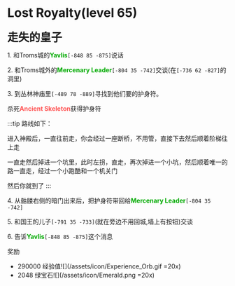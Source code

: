 # Lost Royalty(level 65)
<span style="font-size: 25px;">**走失的皇子**</span>

<span class="stage-index">1.</span> 和Troms城的<font color=00AA00>**Yavlis**</font>`[-848 85 -875]`说话

<span class="stage-index">2.</span> 和Troms城外的<font color=00AA00>**Mercenary Leader**</font>`[-804 35 -742]`交谈(在`[-736 62 -827]`的洞里)

<span class="stage-index">3.</span> 到丛林神庙里`[-489 78 -889]`寻找到他们要的护身符。

杀死<font color=FF5555><b>Ancient Skeleton</b></font>获得护身符

:::tip
路线如下：

进入神殿后，一直往前走，你会经过一座断桥，不用管，直接下去然后顺着阶梯往上走

一直走然后掉进一个坑里，此时左拐，直走，再次掉进一个小坑，然后顺着唯一的路一直走，经过一个小跑酷和一个机关门

然后你就到了
:::

<span class="stage-index">4.</span> 从骷髅右侧的暗门出来后，把护身符带回给<font color=00AA00>**Mercenary Leader**</font>`[-804 35 -742]`

<span class="stage-index">5.</span> 和国王的儿子`[-791 35 -733]`(就在旁边不用回城,墙上有按钮)交谈

<span class="stage-index">6.</span> 告诉<font color=00AA00>**Yavlis**</font>`[-848 85 -875]`这个消息

奖励
+ 290000 经验值![](/assets/icon/Experience_Orb.gif =20x)
+ 2048 绿宝石![](/assets/icon/Emerald.png =20x)